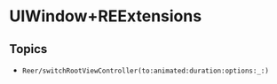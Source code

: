 # UIWindow+REExtensions

## Topics

- ``Reer/switchRootViewController(to:animated:duration:options:_:)``
